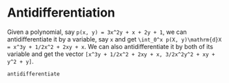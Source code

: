 # Antidifferentiation

Given a polynomial, say `p(x, y) = 3x^2y + x + 2y + 1`, we can antidifferentiate it by a variable, say `x` and get ``\int_0^x p(X, y)\mathrm{d}X = x^3y + 1/2x^2 + 2xy + x``.
We can also antidifferentiate it by both of its variable and get the vector `[x^3y + 1/2x^2 + 2xy + x, 3/2x^2y^2 + xy + y^2 + y]`.

```@docs
antidifferentiate
```
